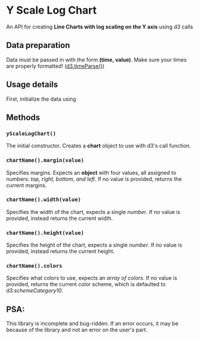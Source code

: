 # Y Scale Log Chart
An API for creating **Line Charts with log scaling on the Y axis** using d3 calls

## Data preparation
Data must be passed in with the form **(time, value)**. Make sure your times are properly formatted! ([d3.timeParse()](https://github.com/d3/d3-time-format/blob/master/README.md#timeParse))

## Usage details
First, initialize the data using 

## Methods
### `yScaleLogChart()`
The initial constructor. Creates a **chart** object to use with d3's call function. 

### `chartName().margin(value)`
Specifies margins. Expects an **object** with four values, all assigned to numbers: _top, right, bottom, and left_. If no value is provided, returns the current margins.

### `chartName().width(value)`
Specifies the width of the chart, expects a single _number_. If no value is provided, instead returns the current width.

### `chartName().height(value)`
Specifies the height of the chart, expects a single _number_. If no value is provided, instead returns the current height.

### `chartName().colors`
Specifies what colors to use, expects an _array of colors_. If no value is provided, returns the current color scheme, which is defaulted to _d3.schemeCategory10_.

## PSA:
This library is incomplete and bug-ridden. If an error occurs, it may be because of the library and not an error on the user's part.